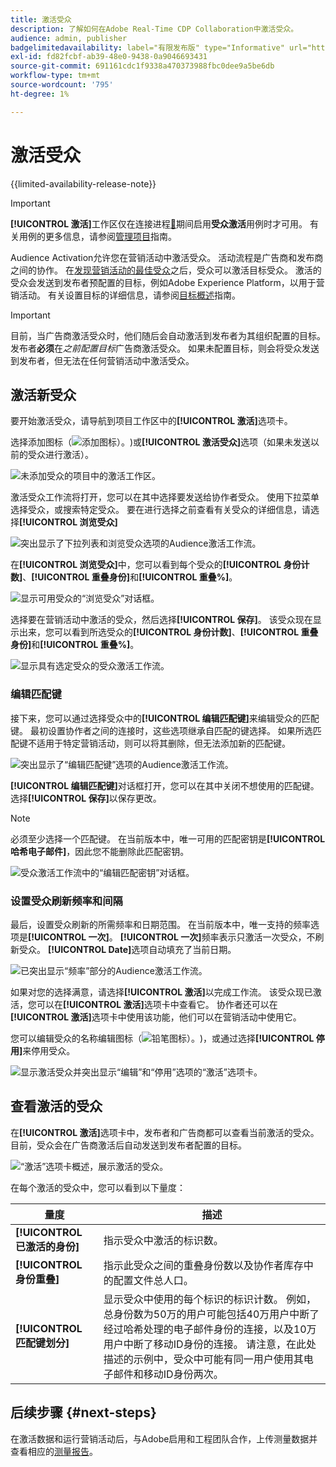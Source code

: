 ```yaml
---
title: 激活受众
description: 了解如何在Adobe Real-Time CDP Collaboration中激活受众。
audience: admin, publisher
badgelimitedavailability: label="有限发布版" type="Informative" url="https://helpx.adobe.com/legal/product-descriptions/real-time-customer-data-platform-collaboration.html newtab=true"
exl-id: fd82fcbf-ab39-48e0-9438-0a9046693431
source-git-commit: 691161cdc1f9338a470373988fbc0dee9a5be6db
workflow-type: tm+mt
source-wordcount: '795'
ht-degree: 1%

---
```


# 激活受众

{{limited-availability-release-note}}

>[!IMPORTANT]
>
>**[!UICONTROL 激活]**&#x200B;工作区仅在连接进程[&#128279;](../connect/establishing-connections.md#connection-settings)期间启用&#x200B;**受众激活**&#x200B;用例时才可用。 有关用例的更多信息，请参阅[管理项目](./manage-projects.md#project-use-cases)指南。

Audience Activation允许您在营销活动中激活受众。 活动流程是广告商和发布商之间的协作。 在[发现营销活动的最佳受众](./discover.md)之后，受众可以激活目标受众。 激活的受众会发送到发布者预配置的目标，例如Adobe Experience Platform，以用于营销活动。 有关设置目标的详细信息，请参阅[目标概述](../destinations/overview.md)指南。

>[!IMPORTANT]
>
>目前，当广告商激活受众时，他们随后会自动激活到发布者为其组织配置的目标。 发布者&#x200B;**必须**&#x200B;在&#x200B;*之前配置目标*&#x200B;广告商激活受众。 如果未配置目标，则会将受众发送到发布者，但无法在任何营销活动中激活受众。

## 激活新受众

要开始激活受众，请导航到项目工作区中的&#x200B;**[!UICONTROL 激活]**&#x200B;选项卡。

选择添加图标（![添加图标）。](/help/assets/icons/plus.png))或&#x200B;**[!UICONTROL 激活受众]**&#x200B;选项（如果未发送以前的受众进行激活）。

![未添加受众的项目中的激活工作区。](/help/assets/collaborate/activate/activate-new-audiences.png)

激活受众工作流将打开，您可以在其中选择要发送给协作者受众。 使用下拉菜单选择受众，或搜索特定受众。 要在进行选择之前查看有关受众的详细信息，请选择&#x200B;**[!UICONTROL 浏览受众]**

![突出显示了下拉列表和浏览受众选项的Audience激活工作流。](/help/assets/collaborate/activate/audience-activation.png)

在&#x200B;**[!UICONTROL 浏览受众]**&#x200B;中，您可以看到每个受众的&#x200B;**[!UICONTROL 身份计数]**、**[!UICONTROL 重叠身份]**&#x200B;和&#x200B;**[!UICONTROL 重叠%]**。

![显示可用受众的“浏览受众”对话框。](/help/assets/collaborate/activate/browse-audiences.png)

选择要在营销活动中激活的受众，然后选择&#x200B;**[!UICONTROL 保存]**。 该受众现在显示出来，您可以看到所选受众的&#x200B;**[!UICONTROL 身份计数]**、**[!UICONTROL 重叠身份]**&#x200B;和&#x200B;**[!UICONTROL 重叠%]**。

![显示具有选定受众的受众激活工作流。](/help/assets/collaborate/activate/audience-selected.png)

### 编辑匹配键

接下来，您可以通过选择受众中的&#x200B;**[!UICONTROL 编辑匹配键]**&#x200B;来编辑受众的匹配键。 最初设置协作者之间的连接时，这些选项继承自匹配的键选择。 如果所选匹配键不适用于特定营销活动，则可以将其删除，但无法添加新的匹配键。

![突出显示了“编辑匹配键”选项的Audience激活工作流。](/help/assets/collaborate/activate/edit-match-keys.png)

**[!UICONTROL 编辑匹配键]**&#x200B;对话框打开，您可以在其中关闭不想使用的匹配键。 选择&#x200B;**[!UICONTROL 保存]**&#x200B;以保存更改。

>[!NOTE]
>
>必须至少选择一个匹配键。 在当前版本中，唯一可用的匹配密钥是&#x200B;**[!UICONTROL 哈希电子邮件]**，因此您不能删除此匹配密钥。

![受众激活工作流中的“编辑匹配密钥”对话框。](/help/assets/collaborate/activate/edit-match-keys-selection.png)

### 设置受众刷新频率和间隔

最后，设置受众刷新的所需频率和日期范围。 在当前版本中，唯一支持的频率选项是&#x200B;**[!UICONTROL 一次]**。 **[!UICONTROL 一次]**&#x200B;频率表示只激活一次受众，不刷新受众。 **[!UICONTROL Date]**&#x200B;选项自动填充了当前日期。

![已突出显示“频率”部分的Audience激活工作流。](/help/assets/collaborate/activate/audience-frequency.png)

如果对您的选择满意，请选择&#x200B;**[!UICONTROL 激活]**&#x200B;以完成工作流。 该受众现已激活，您可以在&#x200B;**[!UICONTROL 激活]**&#x200B;选项卡中查看它。 协作者还可以在&#x200B;**[!UICONTROL 激活]**&#x200B;选项卡中使用该功能，他们可以在营销活动中使用它。

您可以编辑受众的名称编辑图标（![铅笔图标）。](/help/assets/icons/edit.png))，或通过选择&#x200B;**[!UICONTROL 停用]**&#x200B;来停用受众。

![显示激活受众并突出显示“编辑”和“停用”选项的“激活”选项卡。](/help/assets/collaborate/activate/edit-activate-audience.png)

## 查看激活的受众

在&#x200B;**[!UICONTROL 激活]**&#x200B;选项卡中，发布者和广告商都可以查看当前激活的受众。 目前，受众会在广告商激活后自动发送到发布者配置的目标。

![“激活”选项卡概述，展示激活的受众。](/help/assets/collaborate/activate/activate-overview.png)

在每个激活的受众中，您可以看到以下量度：

| 量度 | 描述 |
|---------|----------|
| **[!UICONTROL 已激活的身份]** | 指示受众中激活的标识数。 |
| **[!UICONTROL 身份重叠]** | 指示此受众之间的重叠身份数以及协作者库存中的配置文件总人口。 |
| **[!UICONTROL 匹配键划分]** | 显示受众中使用的每个标识的标识计数。 例如，总身份数为50万的用户可能包括40万用户中断了经过哈希处理的电子邮件身份的连接，以及10万用户中断了移动ID身份的连接。 请注意，在此处描述的示例中，受众中可能有同一用户使用其电子邮件和移动ID身份两次。 |

## 后续步骤 {#next-steps}

在激活数据和运行营销活动后，与Adobe启用和工程团队合作，上传测量数据并查看相应的[测量报告](/help/guide/collaborate/measure.md)。
